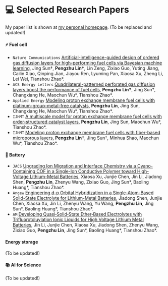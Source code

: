 
# 💻 Selected Research Papers

My paper list is shown at [my personal homepage](https://scholar.google.com/citations?hl=en&user=FCkFPGgAAAAJ). (To be replaced and updated!)

#### ⚡ Fuel cell
- ``Nature Communications`` [Artificial-intelligence-guided design of ordered gas diffusion layers for high-performing fuel cells via Bayesian machine learning](https://www.nature.com/articles/s41467-025-61794-y), Jing Sun†, **Pengzhu Lin†**, Lin Zeng, Zixiao Guo, Yuting Jiang, Cailin Xiao, Qinping Jian, Jiayou Ren, Lyuming Pan, Xiaosa Xu, Zheng Li, Lei Wei, Tianshou Zhao\*.
- ``ACS Energy Letters`` [Quadrilateral-patterned perforated gas diffusion layers boost the performance of fuel cells](https://pubs.acs.org/doi/full/10.1021/acsenergylett.4c00417), **Pengzhu Lin†**, Jing Sun†, Changxiang He, Maochun Wu\*, Tianshou Zhao\*.
- `Applied Energy` [Modeling proton exchange membrane fuel cells with platinum-group-metal-free catalysts](https://www.sciencedirect.com/science/article/pii/S030626192400148X), **Pengzhu Lin**, Jing Sun, Changxiang He, Maochun Wu\*, Tianshou Zhao\*. 
- `IJHMT` [A multiscale model for proton exchange membrane fuel cells with order-structured catalyst layers](https://www.sciencedirect.com/science/article/pii/S030626192400148X), **Pengzhu Lin**, Jing Sun, Maochun Wu\*, Tianshou Zhao\*.
- `IJHMT` [Modeling proton exchange membrane fuel cells with fiber-based microporous layers](https://www.sciencedirect.com/science/article/pii/S030626192400148X), **Pengzhu Lin†**, Jing Sun†, Minhua Shao, Maochun Wu\*, Tianshou Zhao\*.

#### 🔋 Battery
- ``JACS`` [Upgrading Ion Migration and Interface Chemistry via a Cyano-Containing COF in a Single-Ion Conductive Polymer toward High-Voltage Lithium-Metal Batteries](https://pubs.acs.org/doi/10.1021/jacs.5c08267), Xiaosa Xu, Junjie Chen, Jin Li, Jiadong Shen, **Pengzhu Lin**, Zhenyu Wang, Zixiao Guo, Jing Sun\*, Baoling Huang\*, Tianshou Zhao\*. 
- ``Angew`` [Engineering d-p Orbital Hybridization in a Single-Atom-Based Solid-State Electrolyte for Lithium-Metal Batteries](https://onlinelibrary.wiley.com/doi/10.1002/anie.202419367), Jiadong Shen, Junjie Chen, Xiaosa Xu, Jin Li, Zhenyu Wang, Yu Wang, **Pengzhu Lin**, Jing Sun\*, Baoling Huang\*, Tianshou Zhao\*. 
- ``AM`` [Developing Quasi‐Solid‐State Ether‐Based Electrolytes with Trifluorotoluylation Ionic Liquids for High Voltage Lithium Metal Batteries](https://advanced.onlinelibrary.wiley.com/doi/10.1002/adma.202501006), Jin Li, Junjie Chen, Xiaosa Xu, Jiadong Shen, Zhenyu Wang, Zixiao Guo, **Pengzhu Lin**, Jing Sun\*, Baoling Huang\*, Tianshou Zhao\*. 

#### Energy storage 
(To be updated!)

#### 📚 AI for Science
(To be updated!)



